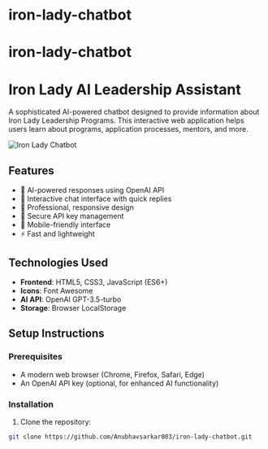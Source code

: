 # iron-lady-chatbot
# iron-lady-chatbot
# Iron Lady AI Leadership Assistant

A sophisticated AI-powered chatbot designed to provide information about Iron Lady Leadership Programs. This interactive web application helps users learn about programs, application processes, mentors, and more.

![Iron Lady Chatbot](examples/screenshot.png)

## Features

- 🤖 AI-powered responses using OpenAI API
- 💬 Interactive chat interface with quick replies
- 🎨 Professional, responsive design
- 🔐 Secure API key management
- 📱 Mobile-friendly interface
- ⚡ Fast and lightweight

## Technologies Used

- **Frontend**: HTML5, CSS3, JavaScript (ES6+)
- **Icons**: Font Awesome
- **AI API**: OpenAI GPT-3.5-turbo
- **Storage**: Browser LocalStorage

## Setup Instructions

### Prerequisites

- A modern web browser (Chrome, Firefox, Safari, Edge)
- An OpenAI API key (optional, for enhanced AI functionality)

### Installation

1. Clone the repository:
```bash
git clone https://github.com/Anubhavsarkar003/iron-lady-chatbot.git
